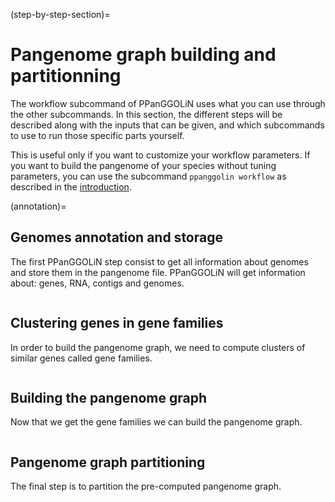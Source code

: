 (step-by-step-section)=
# Pangenome graph building and partitionning
The workflow subcommand of PPanGGOLiN uses what you can use through the other subcommands. 
In this section, the different steps will be described along with the inputs that can be given, and which subcommands to use to run those specific parts yourself.

This is useful only if you want to customize your workflow parameters. 
If you want to build the pangenome of your species without tuning parameters, you can use the subcommand `ppanggolin workflow` as described in the [introduction](#basic).

(annotation)=
## Genomes annotation and storage

The first PPanGGOLiN step consist to get all information about genomes and store them in the pangenome file. 
PPanGGOLiN will get information about: genes, RNA, contigs and genomes.

```{include} step-by-step/annotation.md
```

## Clustering genes in gene families

In order to build the pangenome graph, we need to compute clusters of similar genes called gene families. 

```{include} step-by-step/clustering.md
```

## Building the pangenome graph

Now that we get the gene families we can build the pangenome graph.

```{include} step-by-step/graph.md
```

## Pangenome graph partitioning

The final step is to partition the pre-computed pangenome graph.

```{include} step-by-step/partition.md
```